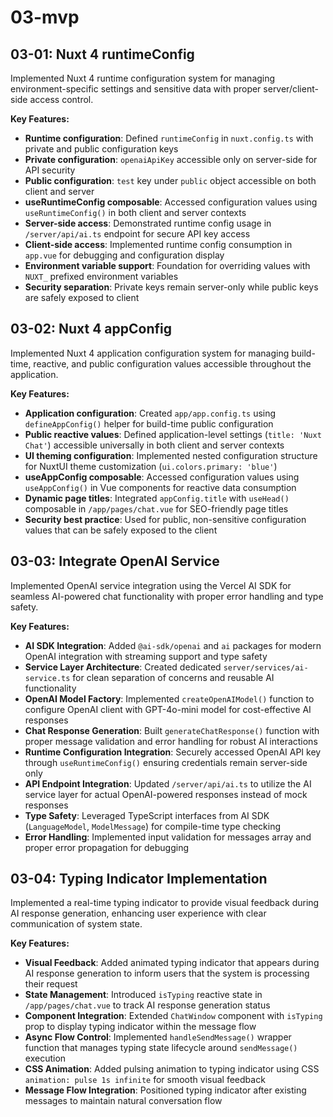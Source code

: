 # 03-mvp

## 03-01: Nuxt 4 runtimeConfig

Implemented Nuxt 4 runtime configuration system for managing environment-specific settings and sensitive data with proper server/client-side access control.

**Key Features:**

- **Runtime configuration**: Defined `runtimeConfig` in `nuxt.config.ts` with private and public configuration keys
- **Private configuration**: `openaiApiKey` accessible only on server-side for API security
- **Public configuration**: `test` key under `public` object accessible on both client and server
- **useRuntimeConfig composable**: Accessed configuration values using `useRuntimeConfig()` in both client and server contexts
- **Server-side access**: Demonstrated runtime config usage in `/server/api/ai.ts` endpoint for secure API key access
- **Client-side access**: Implemented runtime config consumption in `app.vue` for debugging and configuration display
- **Environment variable support**: Foundation for overriding values with `NUXT_` prefixed environment variables
- **Security separation**: Private keys remain server-only while public keys are safely exposed to client

## 03-02: Nuxt 4 appConfig

Implemented Nuxt 4 application configuration system for managing build-time, reactive, and public configuration values accessible throughout the application.

**Key Features:**

- **Application configuration**: Created `app/app.config.ts` using `defineAppConfig()` helper for build-time public configuration
- **Public reactive values**: Defined application-level settings (`title: 'Nuxt Chat'`) accessible universally in both client and server contexts
- **UI theming configuration**: Implemented nested configuration structure for NuxtUI theme customization (`ui.colors.primary: 'blue'`)
- **useAppConfig composable**: Accessed configuration values using `useAppConfig()` in Vue components for reactive data consumption
- **Dynamic page titles**: Integrated `appConfig.title` with `useHead()` composable in `/app/pages/chat.vue` for SEO-friendly page titles
- **Security best practice**: Used for public, non-sensitive configuration values that can be safely exposed to the client

## 03-03: Integrate OpenAI Service

Implemented OpenAI service integration using the Vercel AI SDK for seamless AI-powered chat functionality with proper error handling and type safety.

**Key Features:**

- **AI SDK Integration**: Added `@ai-sdk/openai` and `ai` packages for modern OpenAI integration with streaming support and type safety
- **Service Layer Architecture**: Created dedicated `server/services/ai-service.ts` for clean separation of concerns and reusable AI functionality
- **OpenAI Model Factory**: Implemented `createOpenAIModel()` function to configure OpenAI client with GPT-4o-mini model for cost-effective AI responses
- **Chat Response Generation**: Built `generateChatResponse()` function with proper message validation and error handling for robust AI interactions
- **Runtime Configuration Integration**: Securely accessed OpenAI API key through `useRuntimeConfig()` ensuring credentials remain server-side only
- **API Endpoint Integration**: Updated `/server/api/ai.ts` to utilize the AI service layer for actual OpenAI-powered responses instead of mock responses
- **Type Safety**: Leveraged TypeScript interfaces from AI SDK (`LanguageModel`, `ModelMessage`) for compile-time type checking
- **Error Handling**: Implemented input validation for messages array and proper error propagation for debugging

## 03-04: Typing Indicator Implementation

Implemented a real-time typing indicator to provide visual feedback during AI response generation, enhancing user experience with clear communication of system state.

**Key Features:**

- **Visual Feedback**: Added animated typing indicator that appears during AI response generation to inform users that the system is processing their request
- **State Management**: Introduced `isTyping` reactive state in `/app/pages/chat.vue` to track AI response generation status
- **Component Integration**: Extended `ChatWindow` component with `isTyping` prop to display typing indicator within the message flow
- **Async Flow Control**: Implemented `handleSendMessage()` wrapper function that manages typing state lifecycle around `sendMessage()` execution
- **CSS Animation**: Added pulsing animation to typing indicator using CSS `animation: pulse 1s infinite` for smooth visual feedback
- **Message Flow Integration**: Positioned typing indicator after existing messages to maintain natural conversation flow
